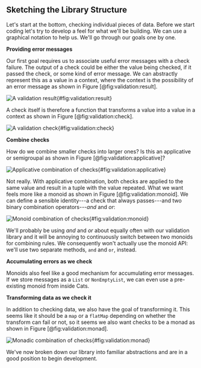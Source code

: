 ## Sketching the Library Structure

Let's start at the bottom,
checking individual pieces of data.
Before we start coding
let's try to develop a feel
for what we'll be building.
We can use a graphical notation to help us.
We'll go through our goals one by one.

**Providing error messages**

Our first goal requires us to
associate useful error messages with a check failure.
The output of a check could be either the value being checked,
if it passed the check, or some kind of error message.
We can abstractly represent this as a value in a context,
where the context is the possibility of an error message
as shown in Figure [@fig:validation:result].

![A validation result](src/pages/case-studies/validation/result.pdf+svg){#fig:validation:result}

A check itself is therefore a function that
transforms a value into a value in a context
as shown in Figure [@fig:validation:check].

![A validation check](src/pages/case-studies/validation/check.pdf+svg){#fig:validation:check}

**Combine checks**

How do we combine smaller checks into larger ones?
Is this an applicative or semigroupal
as shown in Figure [@fig:validation:applicative]?

![Applicative combination of checks](src/pages/case-studies/validation/applicative.pdf+svg){#fig:validation:applicative}

Not really.
With applicative combination,
both checks are applied to the same value
and result in a tuple with the value repeated.
What we want feels more like a monoid
as shown in Figure [@fig:validation:monoid].
We can define a sensible identity---a check that always passes---and
two binary combination operators---*and* and *or*:

![Monoid combination of checks](src/pages/case-studies/validation/monoid.pdf+svg){#fig:validation:monoid}

We'll probably be using *and* and *or* about equally often
with our validation library
and it will be annoying to continuously
switch between two monoids for combining rules.
We consequently won't actually use the monoid API:
we'll use two separate methods, `and` and `or`, instead.

**Accumulating errors as we check**

Monoids also feel like a good mechanism
for accumulating error messages.
If we store messages as a `List` or `NonEmptyList`,
we can even use a pre-existing monoid from inside Cats.

**Transforming data as we check it**

In addition to checking data,
we also have the goal of transforming it.
This seems like it should be a `map` or a `flatMap`
depending on whether the transform can fail or not,
so it seems we also want checks to be a monad
as shown in Figure [@fig:validation:monad].

![Monadic combination of checks](src/pages/case-studies/validation/monad.pdf+svg){#fig:validation:monad}

We've now broken down our library into familiar abstractions
and are in a good position to begin development.
